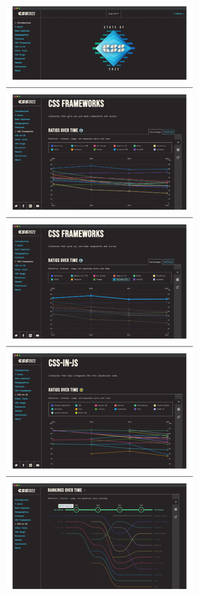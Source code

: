 
<img src="/assets/tsocss-intro.png" />

<!--

So what approaches are we going to be evaluating today?

Let's look at the The State of CSS 2022, which  was released maybe about 4 months ago now.
This report categorized today's approaches to styling to 2 broad buckets.

 - CSS Frameworks
 - CSS-in-JS
-->

---

<img src="/assets/tsocss-css-frameworks.png" />

<!-- There's a lot of CSS frameworks out there, most of them are opinionated about their design but may offer some degree of customization. Bootstrap remains ever present. -->

---

<img src="/assets/tsocss-tailwind.png" />

<!--

but far and away the most popular framework right now is Tailwind.
Now tailwind is really just a flavor of Atomic CSS.

Atomic CSS for the most part is where 1 class applies styles to exactly one CSS property.

Tachyons follows the same concept. If you've every tried to apply margins or paddings in Bootstrap or Bulma you've used atomic CSS to some degree.

You've probably even authored some atomic CSS in your application or used atomic CSS classes authored by someone on your team.

So today we'll take a look at Atomic CSS generally. 
-->

---

<img src="/assets/tsocss-css-in-js.png" />

<!--
CSS-in-JS is the other broad category of approaches to styling modern JavaScript applications.

There's a lot of frameworks and libraries in this category that take very different approaches.
-->

---

<img src="/assets/tsocss-css-modules.png" />

<!--

The most dominant approach to CSS-in-JS is far and away CSS-modules. In fact, it is so popular it ships out of the box with NextJs and I believe Remix just added this as well.

Most of these libraries outside of vanilla-extract and CSS-modules are what we'll call Runtime CSS-in-JS, which is a large umbrella, so let's dig into that first.

-->